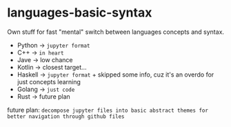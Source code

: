 # languages-basic-syntax
Own stuff for fast "mental" switch between languages concepts and syntax.

- Python  -> `jupyter format`
- C++     -> `in heart`
- Jave    -> low chance
- Kotlin  -> closest target...
- Haskell -> `jupyter format` + skipped some info, cuz it's an overdo for just concepts learning
- Golang  -> `just code`
- Rust    -> future plan

future plan: `decompose jupyter files into basic abstract themes for better navigation through github files`

